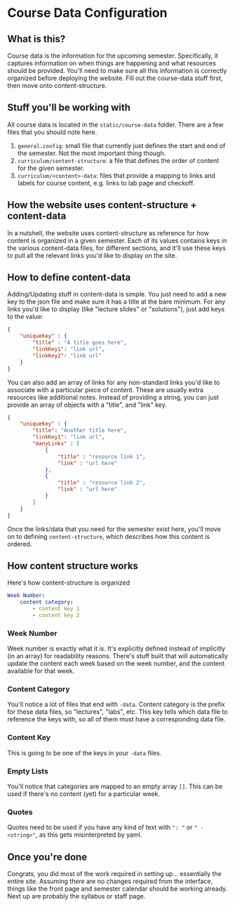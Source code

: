 # Course Data Configuration

## What is this?

Course data is the information for the upcoming semester. Specifically, it captures information on when things are happening
and what resources should be provided. You'll need to make sure all this information is correctly organized before
deploying the website. Fill out the course-data stuff first, then move onto content-structure.

## Stuff you'll be working with

All course data is located in the `static/course-data` folder. There are a few files that you should note here.

1. `general.config`: small file that currently just defines the start and end of the semester. Not the most important thing though.
2. `curriculum/content-structure`: a file that defines the order of content for the given semester.
3. `curriculum/<content>-data`: files that provide a mapping to links and labels for course content, e.g. links to lab page and checkoff.

## How the website uses content-structure + content-data

In a nutshell, the website uses content-structure as reference for how content is organized in a given semester. Each of its values
contains keys in the various content-data files, for different sections, and it'll use these keys to pull all the relevant links
you'd like to display on the site.

## How to define content-data

Adding/Updating stuff in content-data is simple. You just need to add a new key to the json file and make sure it has a title at the bare minimum.
For any links you'd like to display (like "lecture slides" or "solutions"), just add keys to the value:

```json
{
    "uniqueKey" : {
        "title" : "A title goes here",
        "linkKey1": "link url",
        "linkKey2": "link url"
    }
}
```

You can also add an array of links for any non-standard links you'd like to associate with a particular piece of content. These are usually extra resources
like additional notes. Instead of providing a string, you can just provide an array of objects with a "title", and "link" key.

```json
{
    "uniqueKey" : {
        "title": "Another title here",
        "linkKey1": "link url",
        "manyLinks" : [
            {
                "title" : "resource link 1",
                "link" : "url here"
            },
            {
                "title" : "resource link 2",
                "link" : "url here"
            }
        ]
    }
}
```

Once the links/data that you need for the semester exist here, you'll move on to defining `content-structure`, which describes
how this content is ordered.

## How content structure works

Here's how content-structure is organized

```yaml
Week Number:
    content category:
        - content key 1
        - content key 2
```

### Week Number

Week number is exactly what it is. It's explicitly defined instead of implicitly (in an array) for readability reasons.
There's stuff built that will automatically update the content each week based on the week number, and the content available
for that week.

### Content Category

You'll notice a lot of files that end with `-data`. Content category is the prefix for these data files, so "lectures", "labs", etc.
This key tells which data file to reference the keys with, so all of them must have a corresponding data file.

### Content Key

This is going to be one of the keys in your `-data` files.

### Empty Lists

You'll notice that categories are mapped to an empty array `[]`. This can be used if there's no content (yet) for a particular week.

### Quotes

Quotes need to be used if you have any kind of text with `": "` or `" -<string>"`, as this gets misinterpreted by yaml.

## Once you're done

Congrats, you did most of the work required in setting up... essentially the entire site. Assuming there are no changes required
from the interface, things like the front page and semester calendar should be working already. Next up are probably the syllabus
or staff page.
